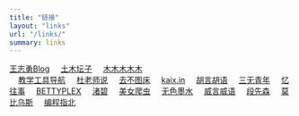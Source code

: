 ```yaml
---
title: "链接"
layout: "links"
url: "/links/"
summary: links
---
```

[王志勇Blog](http://www.auiou.com/)
&nbsp;&nbsp;&nbsp;&nbsp;[土木坛子](https://tumutanzi.com/)
&nbsp;&nbsp;&nbsp;&nbsp;[木木木木木](https://immmmm.com/)	
&nbsp;&nbsp;&nbsp;&nbsp;[教学工具导航](https://edui.fun/)	
&nbsp;&nbsp;&nbsp;&nbsp;[杜老师说](https://dusays.com/)	
&nbsp;&nbsp;&nbsp;&nbsp;[去不图床](https://7bu.top/)
&nbsp;&nbsp;&nbsp;&nbsp;[kaix.in](https://kaix.in/)
&nbsp;&nbsp;&nbsp;&nbsp;[胡言胡语](https://husay.cc/)
&nbsp;&nbsp;&nbsp;&nbsp;[三无青年](https://www.duanxiansen.com/)
&nbsp;&nbsp;&nbsp;&nbsp;[忆往事](https://zhou.ge/)
&nbsp;&nbsp;&nbsp;&nbsp;[BETTYPLEX](http://forbetty.com/)
&nbsp;&nbsp;&nbsp;&nbsp;[渚碧](https://jubeny.com/)
&nbsp;&nbsp;&nbsp;&nbsp;[美女爬虫](http://h4ck.org.cn/)
&nbsp;&nbsp;&nbsp;&nbsp;[无色墨水](https://wuse.ink/)
&nbsp;&nbsp;&nbsp;&nbsp;[威言威语](https://www.weisay.com/)
&nbsp;&nbsp;&nbsp;&nbsp;[段先森](https://www.duanxiansen.com/)
&nbsp;&nbsp;&nbsp;&nbsp;[莫比乌斯](https://onojyun.com/) 
&nbsp;&nbsp;&nbsp;&nbsp;[编程指北](https://csguide.cn/) 


